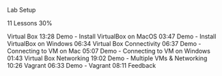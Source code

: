 Lab Setup

11 Lessons
30%

Virtual Box
13:28
Demo - Install VirtualBox on MacOS
03:47
Demo - Install VirtualBox on Windows
06:34
Virtual Box Connectivity
06:37
Demo - Connecting to VM on Mac
05:07
Demo - Connecting to VM on Windows
01:43
Virtual Box Networking
19:02
Demo - Multiple VMs & Networking
10:26
Vagrant
06:33
Demo - Vagrant
08:11
Feedback

